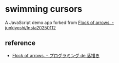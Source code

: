 # swimming cursors

A JavaScript demo app forked from [Flock of arrows. - junkiyoshi/Insta20250112](https://github.com/junkiyoshi/Insta20250112/tree/main)

## reference 

- [Flock of arrows. – プログラミング de 落描き](https://junkiyoshi.com/openframeworks20250112/)

